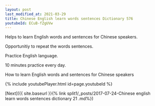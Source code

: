 ```yaml
---
layout: post
last_modified_at: 2021-03-29
title: Chinese English learn words sentences Dictionary 576 
youtubeId: ECuB-fZgUVw
---
```

 
 
Helps to learn English words and sentences for Chinese speakers.

Opportunitiy to repeat the words sentences. 

Practice English language. 
 
10 minutes practice every day. 
 
How to learn English words and sentences for Chinese speakers 
 
{% include youtubePlayer.html id=page.youtubeId %}
 
 
[Next]({{ site.baseurl }}{% link  split1/_posts/2017-07-24-Chinese english learn words sentences dictionary 21 .md%})
 

